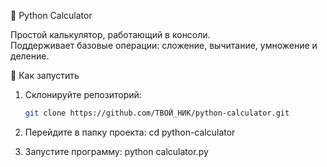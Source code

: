 🧮 Python Calculator

Простой калькулятор, работающий в консоли.  
Поддерживает базовые операции: сложение, вычитание, умножение и деление.


🚀 Как запустить

1. Склонируйте репозиторий:
   ```bash
   git clone https://github.com/ТВОЙ_НИК/python-calculator.git
   
2. Перейдите в папку проекта:
   cd python-calculator
   
4. Запустите программу:
   python calculator.py
